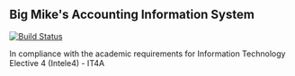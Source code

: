 ## Big Mike's Accounting Information System
[![Build Status](https://travis-ci.org/keanmndz/big-mikes.svg?branch=master)](https://travis-ci.org/keanmndz/big-mikes)

In compliance with the academic requirements for Information Technology Elective 4 (Intele4) - IT4A